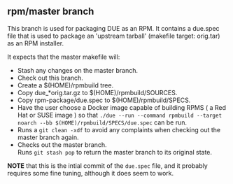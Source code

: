 rpm/master branch
-----------------

This branch is used for packaging DUE as an RPM.
It contains a due.spec file that is used to package
an 'upstream tarball' (makefile target: orig.tar)
as an RPM installer.  

It expects that the master makefile will:  
 

  * Stash any changes on the master branch.  
  * Check out this branch.  
  * Create a $(HOME)/rpmbuild tree.  
  * Copy due_*orig.tar.gz to $(HOME)/rpmbuild/SOURCES.  
  * Copy rpm-package/due.spec to $(HOME)/rpmbuild/SPECS.  
  * Have the user choose a Docker image capable of building RPMS ( a Red Hat or SUSE image )
 so that `./due --run --command rpmbuild --target noarch --bb $(HOME)/rpmbuild/SPECS/due.spec` can be run.  
  * Runs a `git clean -xdf` to avoid any complaints when checking out the master branch again.  
  * Checks out the master branch.  
 Runs `git stash pop` to return the master branch to its original state.  
  
**NOTE** that this is the intial commit of the `due.spec` file, and it probably requires some fine tuning, although it does seem to work.  




